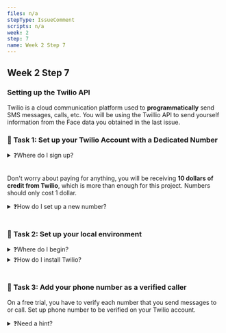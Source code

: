 ```yaml
---
files: n/a
stepType: IssueComment
scripts: n/a
week: 2
step: 7
name: Week 2 Step 7
---
```



## Week 2 Step 7

### Setting up the Twilio API
Twilio is a cloud communication platform used to **programmatically** send SMS messages, calls, etc. You will be using the Twillio API to send yourself information from the Face data you obtained in the last issue.

### 📝 Task 1: Set up your Twilio Account with a Dedicated Number

<details>
<summary>❓Where do I sign up?</summary>
</br>
* Go to the twilio website: https://www.twilio.com/try-twilio, and create an account here.
</details>
</br>

Don't worry about paying for anything, you will be receiving **10 dollars of credit from Twilio**, which is more than enough for this project. Numbers should only cost 1 dollar.

<details>
<summary>❓How do I set up a new number?</summary>
</br>
Navigate to your dashboard, then press the three dots on the navigation panel to the left of your screen. Click on the 'phone numbers' option, then press the blue button in the top right corner to buy your own number, preferably from your location. 
</details>
</br>

### 📝 Task 2: Set up your local environment
<details>
<summary>❓Where do I begin?</summary>
</br>
* Create a new directory on your computer, make an HTTP function with a node runtime and copy and paste the Face API code from the previous issue.
</details>

<details>
<summary>❓How do I install Twilio?</summary>
</br>
* In your project directory, initialize npm, then use the command `npm install twilio` to add the twilio API to your local environment.
</details>
</br>

### 📝 Task 3: Add your phone number as a verified caller
On a free trial, you have to verify each number that you send messages to or call. Set up phone number to be verified on your Twilio account.
<details>
<summary>❓Need a hint?</summary>
</br>
Go back to `phone numbers` in your dashboard and browse the options.
</details>
</br>

